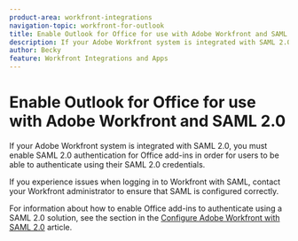 ```yaml
---
product-area: workfront-integrations
navigation-topic: workfront-for-outlook
title: Enable Outlook for Office for use with Adobe Workfront and SAML 2.0
description: If your Adobe Workfront system is integrated with SAML 2.0, you must enable SAML 2.0 authentication for Office add-ins in order for users to be able to authenticate using their SAML 2.0 credentials.
author: Becky
feature: Workfront Integrations and Apps
---
```


# Enable Outlook for Office for use with Adobe Workfront and SAML 2.0

If your Adobe Workfront system is integrated with SAML 2.0, you must enable SAML 2.0 authentication for Office add-ins in order for users to be able to authenticate using their SAML 2.0 credentials.&nbsp;

If you experience issues when logging in to Workfront with SAML, contact your Workfront administrator to ensure that SAML is configured correctly.

For information about how to enable Office add-ins to authenticate using a SAML 2.0 solution, see the section in the [Configure Adobe Workfront with SAML 2.0](../../administration-and-setup/add-users/single-sign-on/configure-workfront-saml-2.md) article.
